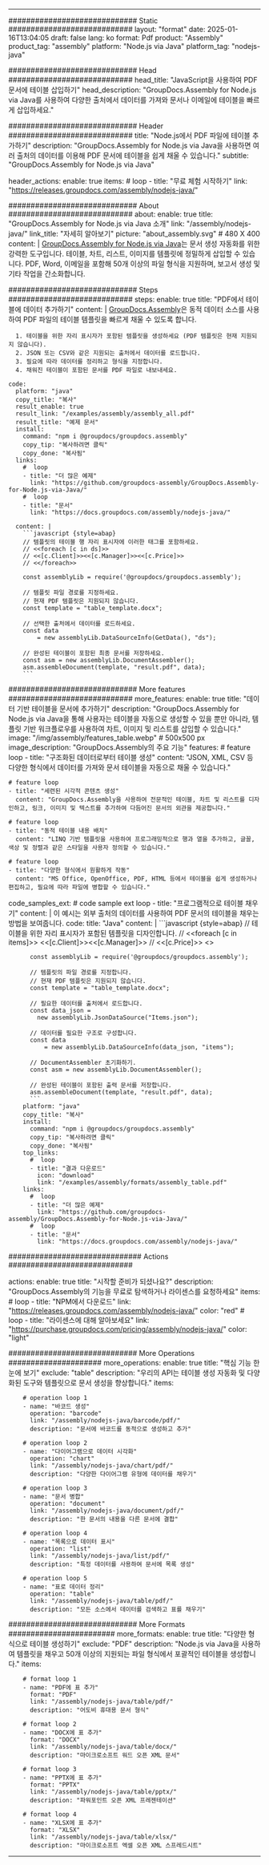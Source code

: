 



---
############################# Static ############################
layout: "format"
date:  2025-01-16T13:04:05
draft: false
lang: ko
format: Pdf
product: "Assembly"
product_tag: "assembly"
platform: "Node.js via Java"
platform_tag: "nodejs-java"

############################# Head ############################
head_title: "JavaScript을 사용하여 PDF 문서에 테이블 삽입하기"
head_description: "GroupDocs.Assembly for Node.js via Java를 사용하여 다양한 출처에서 데이터를 가져와 문서나 이메일에 테이블을 빠르게 삽입하세요."

############################# Header ############################
title: "Node.js에서 PDF 파일에 테이블 추가하기" 
description: "GroupDocs.Assembly for Node.js via Java을 사용하면 여러 출처의 데이터를 이용해 PDF 문서에 테이블을 쉽게 채울 수 있습니다."
subtitle: "GroupDocs.Assembly for Node.js via Java" 

header_actions:
  enable: true
  items:
    #  loop
    - title: "무료 체험 시작하기"
      link: "https://releases.groupdocs.com/assembly/nodejs-java/"
      
############################# About ############################
about:
    enable: true
    title: "GroupDocs.Assembly for Node.js via Java 소개"
    link: "/assembly/nodejs-java/"
    link_title: "자세히 알아보기"
    picture: "about_assembly.svg" # 480 X 400
    content: |
       [GroupDocs.Assembly for Node.js via Java](/assembly/nodejs-java/)는 문서 생성 자동화를 위한 강력한 도구입니다. 테이블, 차트, 리스트, 이미지를 템플릿에 정밀하게 삽입할 수 있습니다. PDF, Word, 이메일을 포함해 50개 이상의 파일 형식을 지원하며, 보고서 생성 및 기타 작업을 간소화합니다.

############################# Steps ############################
steps:
    enable: true
    title: "PDF에서 테이블에 데이터 추가하기"
    content: |
      [GroupDocs.Assembly](/assembly/nodejs-java/)은 동적 데이터 소스를 사용하여 PDF 파일의 테이블 템플릿을 빠르게 채울 수 있도록 합니다.
      
      1. 테이블을 위한 자리 표시자가 포함된 템플릿을 생성하세요 (PDF 템플릿은 현재 지원되지 않습니다).
      2. JSON 또는 CSV와 같은 지원되는 출처에서 데이터를 로드합니다.
      3. 필요에 따라 데이터를 정리하고 형식을 지정합니다.
      4. 채워진 테이블이 포함된 문서를 PDF 파일로 내보내세요.
   
    code:
      platform: "java"
      copy_title: "복사"
      result_enable: true
      result_link: "/examples/assembly/assembly_all.pdf"
      result_title: "예제 문서"
      install:
        command: "npm i @groupdocs/groupdocs.assembly"
        copy_tip: "복사하려면 클릭"
        copy_done: "복사됨"
      links:
        #  loop
        - title: "더 많은 예제"
          link: "https://github.com/groupdocs-assembly/GroupDocs.Assembly-for-Node.js-via-Java/"
        #  loop
        - title: "문서"
          link: "https://docs.groupdocs.com/assembly/nodejs-java/"
          
      content: |
        ```javascript {style=abap}
        // 템플릿의 테이블 행 자리 표시자에 이러한 태그를 포함하세요.
        // <<foreach [c in ds]>>
        // <<[c.Client]>><<[c.Manager]>><<[c.Price]>>
        // <</foreach>>
    
        const assemblyLib = require('@groupdocs/groupdocs.assembly');

        // 템플릿 파일 경로를 지정하세요.
        // 현재 PDF 템플릿은 지원되지 않습니다.
        const template = "table_template.docx";

        // 선택한 출처에서 데이터를 로드하세요.
        const data 
            = new assemblyLib.DataSourceInfo(GetData(), "ds");

        // 완성된 테이블이 포함된 최종 문서를 저장하세요.
        const asm = new assemblyLib.DocumentAssembler();
        asm.assembleDocument(template, "result.pdf", data);
        ```           

############################# More features ############################
more_features:
  enable: true
  title: "데이터 기반 테이블을 문서에 추가하기"
  description: "GroupDocs.Assembly for Node.js via Java을 통해 사용자는 테이블을 자동으로 생성할 수 있을 뿐만 아니라, 템플릿 기반 워크플로우를 사용하여 차트, 이미지 및 리스트를 삽입할 수 있습니다."
  image: "/img/assembly/features_table.webp" # 500x500 px
  image_description: "GroupDocs.Assembly의 주요 기능"
  features:
    # feature loop
    - title: "구조화된 데이터로부터 테이블 생성"
      content: "JSON, XML, CSV 등 다양한 형식에서 데이터를 가져와 문서 테이블을 자동으로 채울 수 있습니다."

    # feature loop
    - title: "세련된 시각적 콘텐츠 생성"
      content: "GroupDocs.Assembly을 사용하여 전문적인 테이블, 차트 및 리스트를 디자인하고, 링크, 이미지 및 텍스트를 추가하여 다듬어진 문서의 외관을 제공합니다."

    # feature loop
    - title: "동적 테이블 내용 배치"
      content: "LINQ 기반 템플릿을 사용하여 프로그래밍적으로 행과 열을 추가하고, 글꼴, 색상 및 정렬과 같은 스타일을 사용자 정의할 수 있습니다."

    # feature loop
    - title: "다양한 형식에서 원활하게 작동"
      content: "MS Office, OpenOffice, PDF, HTML 등에서 테이블을 쉽게 생성하거나 편집하고, 필요에 따라 파일에 병합할 수 있습니다."
      
  code_samples_ext:
    # code sample ext loop
    - title: "프로그램적으로 테이블 채우기"
      content: |
        이 예시는 외부 출처의 데이터를 사용하여 PDF 문서의 테이블을 채우는 방법을 보여줍니다.
      code:
        title: "Java"
        content: |
          ```javascript {style=abap}
          // 테이블을 위한 자리 표시자가 포함된 템플릿을 디자인합니다.
          // <<foreach [c in items]>> <<[c.Client]>><<[c.Manager]>>
          //  <<[c.Price]>> <</foreach>>
          
          const assemblyLib = require('@groupdocs/groupdocs.assembly');

          // 템플릿의 파일 경로를 지정합니다.
          // 현재 PDF 템플릿은 지원되지 않습니다.
          const template = "table_template.docx";

          // 필요한 데이터를 출처에서 로드합니다.
          const data_json = 
            new assemblyLib.JsonDataSource("Items.json");

          // 데이터를 필요한 구조로 구성합니다.
          const data 
              = new assemblyLib.DataSourceInfo(data_json, "items");

          // DocumentAssembler 초기화하기.
          const asm = new assemblyLib.DocumentAssembler();

          // 완성된 테이블이 포함된 출력 문서를 저장합니다.
          asm.assembleDocument(template, "result.pdf", data);
          ```
        platform: "java"
        copy_title: "복사"
        install:
          command: "npm i @groupdocs/groupdocs.assembly"
          copy_tip: "복사하려면 클릭"
          copy_done: "복사됨"
        top_links:
          #  loop
          - title: "결과 다운로드"
            icon: "download"
            link: "/examples/assembly/formats/assembly_table.pdf"
        links:
          #  loop
          - title: "더 많은 예제"
            link: "https://github.com/groupdocs-assembly/GroupDocs.Assembly-for-Node.js-via-Java/"
          #  loop
          - title: "문서"
            link: "https://docs.groupdocs.com/assembly/nodejs-java/"
            

            


############################## Actions ############################

actions:
  enable: true
  title: "시작할 준비가 되셨나요?"
  description: "GroupDocs.Assembly의 기능을 무료로 탐색하거나 라이센스를 요청하세요"
  items:
    #  loop
    - title: "NPM에서 다운로드"
      link: "https://releases.groupdocs.com/assembly/nodejs-java/"
      color: "red"
        #  loop
    - title: "라이센스에 대해 알아보세요"
      link: "https://purchase.groupdocs.com/pricing/assembly/nodejs-java/"
      color: "light"


############################# More Operations #####################
more_operations:
    enable: true
    title: "핵심 기능 한눈에 보기"
    exclude: "table"
    description: "우리의 API는 테이블 생성 자동화 및 다양화된 도구와 템플릿으로 문서 생성을 향상합니다."
    items: 
          
        # operation loop 1
        - name: "바코드 생성"
          operation: "barcode"
          link: "/assembly/nodejs-java/barcode/pdf/"
          description: "문서에 바코드를 동적으로 생성하고 추가"

        # operation loop 2
        - name: "다이어그램으로 데이터 시각화"
          operation: "chart"
          link: "/assembly/nodejs-java/chart/pdf/"
          description: "다양한 다이어그램 유형에 데이터를 채우기"

        # operation loop 3
        - name: "문서 병합"
          operation: "document"
          link: "/assembly/nodejs-java/document/pdf/"
          description: "한 문서의 내용을 다른 문서에 결합"

        # operation loop 4
        - name: "목록으로 데이터 표시"
          operation: "list"
          link: "/assembly/nodejs-java/list/pdf/"
          description: "특정 데이터를 사용하여 문서에 목록 생성"

        # operation loop 5
        - name: "표로 데이터 정리"
          operation: "table"
          link: "/assembly/nodejs-java/table/pdf/"
          description: "모든 소스에서 데이터를 검색하고 표를 채우기"
         
          
############################# More Formats ########################
more_formats:
    enable: true
    title: "다양한 형식으로 테이블 생성하기"
    exclude: "PDF"
    description: "Node.js via Java을 사용하여 템플릿을 채우고 50개 이상의 지원되는 파일 형식에서 포괄적인 테이블을 생성합니다."
    items: 
          
        # format loop 1
        - name: "PDF에 표 추가"
          format: "PDF"
          link: "/assembly/nodejs-java/table/pdf/"
          description: "어도비 휴대용 문서 형식"
          
        # format loop 2
        - name: "DOCX에 표 추가"
          format: "DOCX"
          link: "/assembly/nodejs-java/table/docx/"
          description: "마이크로소프트 워드 오픈 XML 문서"
          
        # format loop 3
        - name: "PPTX에 표 추가"
          format: "PPTX"
          link: "/assembly/nodejs-java/table/pptx/"
          description: "파워포인트 오픈 XML 프레젠테이션"
          
        # format loop 4
        - name: "XLSX에 표 추가"
          format: "XLSX"
          link: "/assembly/nodejs-java/table/xlsx/"
          description: "마이크로소프트 엑셀 오픈 XML 스프레드시트"


          

---
